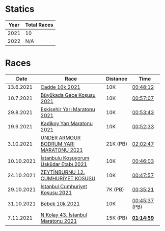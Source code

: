 # Statics

| Year         | Total Races     | 
|--------------|-----------|
| 2021 |  10 | 
| 2022 |  N/A | 



# Races

| Date         | Race     | Distance |Time |
|--------------|-----------|------------|-----------|
| 13.6.2021| [Cadde 10k 2021](https://www.cadde10k.com)   | 10K | [00:48:12](https://results.sporthive.com/events/6809733337178650880/races/478364/bib/1705)      |
| 10.7.2021| [Büyükada Gece Koşusu 2021](https://buyukadakosusu.com)   | 10K | [00:57:07](https://merbespor.com/results/G-Live/g-live.html?f=../buyukada2021/Buyukada_Gece_Kosusu.clax)      |
| 29.8.2021| [Eskişehir Yarı Maratonu 2021](https://www.eskisehiryarimaratonu.com)   | 10K | [00:53:43](https://www.racetecresults.com/myresults.aspx?CId=19782&RId=47&EId=1&AId=26310)      |
| 19.9.2021| [Kadikoy Yarı Maratonu 2021](https://www.kadikoyyarimaratonu.com)   | 10K |  [00:52:33](https://www.racetecresults.com/myresults.aspx?CId=19782&RId=49&EId=1&AId=30538)      |
| 3.10.2021 | [UNDER ARMOUR BODRUM YARI MARATONU 2021](https://www.bodrumyarimaratonu.com)   | 21K (PB)| [02:02:47](http://results.splittime.nl/results/ShowEvent.aspx?EventID=410)      |
| 10.10.2021| [İstanbulu Koşuyorum Üsküdar Etabı 2021](https://www.istanbulukosuyorum.istanbul)   | 10K | [00:46:03](https://event.spor.istanbul/eventresults.aspx)      |
| 24.10.2021| [ZEYTİNBURNU 12. CUMHURİYET KOŞUSU](http://zeytinburnucumhuriyetkosusu.com)   | 10K | [00:47:57](http://racetiming.com.tr/wp-content/uploads/2021/10/zeytingenel.pdf)      |
| 29.10.2021 | [İstanbul Cumhuriyet Koşusu 2021](https://istanbulcumhuriyetkosusu.com.tr)   | 7K (PB)| [00:35:21](https://www.racetecresults.com/Search.aspx?CId=19782&RId=53&S=kumbasar)      |
| 31.10.2021| [Bebek 10k 2021](https://www.bebek10k.com)   | 10K | [00:45:37 (PB)](http://results.splittime.nl/results/ShowEvent.aspx?EventID=426)      |
| 7.11.2021 | [N Kolay 43. İstanbul Maratonu 2021](https://maraton.istanbul)   | 15K (PB)| [**01:14:59**](https://event.spor.istanbul/eventresults.aspx)      |



